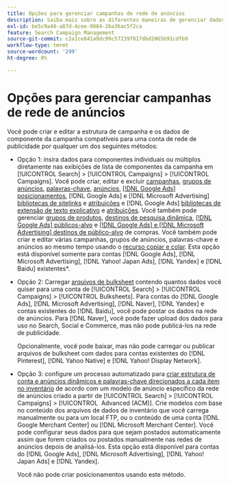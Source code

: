 ```yaml
---
title: Opções para gerenciar campanhas de rede de anúncios
description: Saiba mais sobre as diferentes maneiras de gerenciar dados para suas campanhas de rede de anúncios.
exl-id: be5c9a48-a87d-4cee-9884-2ba36ac5f2ca
feature: Search Campaign Management
source-git-commit: c2a1ce841a9dc99c57239f817dbd2065b91cdfb9
workflow-type: tm+mt
source-wordcount: '299'
ht-degree: 0%

---
```


# Opções para gerenciar campanhas de rede de anúncios

Você pode criar e editar a estrutura de campanha e os dados de componente da campanha compatíveis
para uma conta de rede de publicidade por qualquer um dos seguintes métodos:

* Opção 1: insira dados para componentes individuais ou múltiplos diretamente nas exibições de lista de componentes da campanha em [!UICONTROL Search] > [!UICONTROL Campaigns] > [!UICONTROL Campaigns]. Você pode criar, editar e excluir [campanhas](/help/search-social-commerce/campaign-management/campaigns/campaign-manage.md), [grupos de anúncios](/help/search-social-commerce/campaign-management/campaigns/ad-group-manage.md), [palavras-chave](/help/search-social-commerce/campaign-management/campaigns/keyword-manage.md), [anúncios](/help/search-social-commerce/campaign-management/campaigns/ad-manage.md), [[!DNL Google Ads] posicionamentos](/help/search-social-commerce/campaign-management/campaigns/placement-manage.md), [!DNL Google Ads] e [!DNL Microsoft Advertising] [bibliotecas de sitelinks](/help/search-social-commerce/campaign-management/campaigns/sitelink-extension-manage.md) e [atribuições](/help/search-social-commerce/campaign-management/campaigns/sitelink-extension-associate.md) e [!DNL Google Ads] [bibliotecas de extensão de texto explicativo](/help/search-social-commerce/campaign-management/campaigns/callout-extension-manage.md) e [atribuições](/help/search-social-commerce/campaign-management/campaigns/callout-extension-associate.md). Você também pode gerenciar [grupos de produtos](/help/search-social-commerce/campaign-management/campaigns/product-group-manage.md), [destinos de pesquisa dinâmica](/help/search-social-commerce/campaign-management/campaigns/dynamic-search-target-manage.md), [[!DNL Google Ads] públicos-alvo](/help/search-social-commerce/campaign-management/campaigns/audience-about.md) e [[!DNL Google Ads] e [!DNL Microsoft Advertising] destinos de público-alvo](/help/search-social-commerce/campaign-management/campaigns/audience-targets-manage.md) de compras. Você também pode criar e editar várias campanhas, grupos de anúncios, palavras-chave e anúncios ao mesmo tempo usando o [recurso copiar e colar](/help/search-social-commerce/campaign-management/campaigns/copy-paste.md). Esta opção está disponível somente para contas [!DNL Google Ads], [!DNL Microsoft Advertising], [!DNL Yahoo! Japan Ads], [!DNL Yandex] e [!DNL Baidu] existentes*.

* Opção 2: Carregar [arquivos de bulksheet](/help/search-social-commerce/campaign-management/bulksheets/bulksheet-about.md) contendo quantos dados você quiser para uma conta de [!UICONTROL Search] > [!UICONTROL Campaigns] > [!UICONTROL Bulksheets]. Para contas do [!DNL Google Ads], [!DNL Microsoft Advertising], [!DNL Naver], [!DNL Yandex] e contas existentes do [!DNL Baidu], você pode postar os dados na rede de anúncios. Para [!DNL Naver], você pode fazer upload dos dados para uso no Search, Social e Commerce, mas não pode publicá-los na rede de publicidade.

  Opcionalmente, você pode baixar, mas não pode carregar ou publicar arquivos de bulksheet com dados para contas existentes do [!DNL Pinterest], [!DNL Yahoo Native] e [!DNL Yahoo! Display Network].

* Opção 3: configure um processo automatizado para [criar estrutura de conta e anúncios dinâmicos e palavras-chave direcionados a cada item no inventário](/help/search-social-commerce/campaign-management/inventory-feeds/inventory-feeds-about.md) de acordo com um modelo de anúncio específico da rede de anúncios criado a partir de [!UICONTROL Search] > [!UICONTROL Campaigns] > [!UICONTROL &#x200B; Advanced (ACM)]. Crie modelos com base no conteúdo dos arquivos de dados de inventário que você carrega manualmente ou para um local FTP, ou o conteúdo de uma conta [!DNL Google Merchant Center] ou [!DNL Microsoft Merchant Center]. Você pode configurar seus dados para que sejam postados automaticamente assim que forem criados ou postados manualmente nas redes de anúncios depois de analisá-los. Esta opção está disponível para contas do [!DNL Google Ads], [!DNL Microsoft Advertising], [!DNL Yahoo! Japan Ads] e [!DNL Yandex].

  Você não pode criar posicionamentos usando este método.
